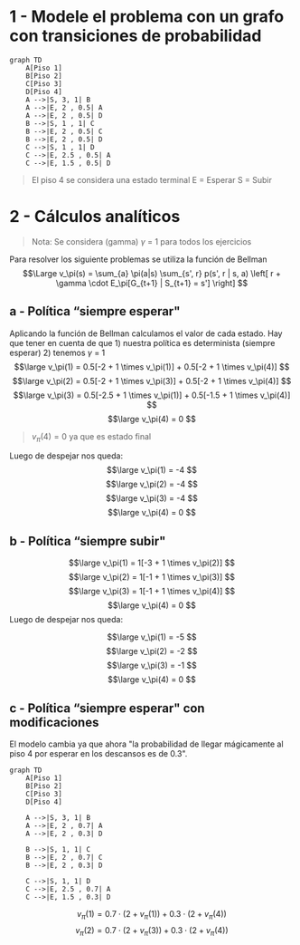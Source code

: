 
# 1 - Modele el problema con un grafo con transiciones de probabilidad

```mermaid
graph TD
	A[Piso 1]
	B[Piso 2]
	C[Piso 3]
	D[Piso 4]
    A -->|S, 3, 1| B
    A -->|E, 2 , 0.5| A
    A -->|E, 2 , 0.5| D
    B -->|S, 1 , 1| C
    B -->|E, 2 , 0.5| C
    B -->|E, 2 , 0.5| D
    C -->|S, 1 , 1| D
    C -->|E, 2.5 , 0.5| A
    C -->|E, 1.5 , 0.5| D
```
> El piso 4 se considera una estado terminal
> E = Esperar
> S = Subir


# 2 - Cálculos analíticos

> Nota: Se considera (gamma) $\gamma$ = 1 para todos los ejercicios

Para resolver los siguiente problemas se utiliza la función de Bellman
$$\Large
v_\pi(s) = \sum_{a} \pi(a|s) \sum_{s', r} p(s', r | s, a) \left[ r + \gamma \cdot E_\pi[G_{t+1} | S_{t+1} = s'] \right]
$$

## a - Política “siempre esperar"

Aplicando la función de Bellman calculamos el valor de cada estado. Hay que tener en cuenta de que 1) nuestra política es determinista (siempre esperar) 2) tenemos $\gamma$ = 1
$$\large v_\pi(1) = 0.5[-2 + 1 \times v_\pi(1)] + 0.5[-2 + 1 \times v_\pi(4)] $$
$$\large
v_\pi(2) = 0.5[-2 + 1 \times v_\pi(3)] + 0.5[-2 + 1 \times v_\pi(4)]
$$
$$\large
v_\pi(3) = 0.5[-2.5 + 1 \times v_\pi(1)] + 0.5[-1.5 + 1 \times v_\pi(4)]
$$
$$\large
v_\pi(4) = 0
$$
> $v_\pi(4) = 0$ ya que es estado final

Luego de despejar nos queda:
$$\large 
v_\pi(1) = -4 
$$
$$\large 
v_\pi(2) = -4 
$$
$$\large 
v_\pi(3) = -4 
$$
$$\large 
v_\pi(4) = 0 
$$

## b - Política “siempre subir"

$$\large
v_\pi(1) = 1[-3 + 1 \times v_\pi(2)] 
$$
$$\large
v_\pi(2) = 1[-1 + 1 \times v_\pi(3)]
$$
$$\large
v_\pi(3) = 1[-1 + 1 \times v_\pi(4)]
$$
$$\large
v_\pi(4) = 0
$$
Luego de despejar nos queda:

$$\large
v_\pi(1) = -5
$$
$$\large
v_\pi(2) = -2
$$
$$\large
v_\pi(3) = -1
$$
$$\large
v_\pi(4) = 0
$$

## c - Política “siempre esperar" con modificaciones

El modelo cambia ya que ahora "la probabilidad de llegar mágicamente al piso 4 por esperar en los descansos es de 0.3".


```mermaid
graph TD
	A[Piso 1]
	B[Piso 2]
	C[Piso 3]
	D[Piso 4]
	
    A -->|S, 3, 1| B
    A -->|E, 2 , 0.7| A
    A -->|E, 2 , 0.3| D
    
    B -->|S, 1, 1| C
    B -->|E, 2 , 0.7| C
    B -->|E, 2 , 0.3| D
    
	C -->|S, 1, 1| D
    C -->|E, 2.5 , 0.7| A
    C -->|E, 1.5 , 0.3| D
```

$$
v_\pi(1) = 0.7 \cdot (2 + v_\pi(1)) + 0.3 \cdot (2 + v_\pi(4))
$$
$$
v_\pi(2) = 0.7 \cdot (2 + v_\pi(3)) + 0.3 \cdot (2 + v_\pi(4))
$$
